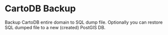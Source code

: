 # CartoDB Backup
Backup CartoDB entire domain to SQL dump file. Optionally you can restore SQL
dumped file to a new (created) PostGIS DB.
